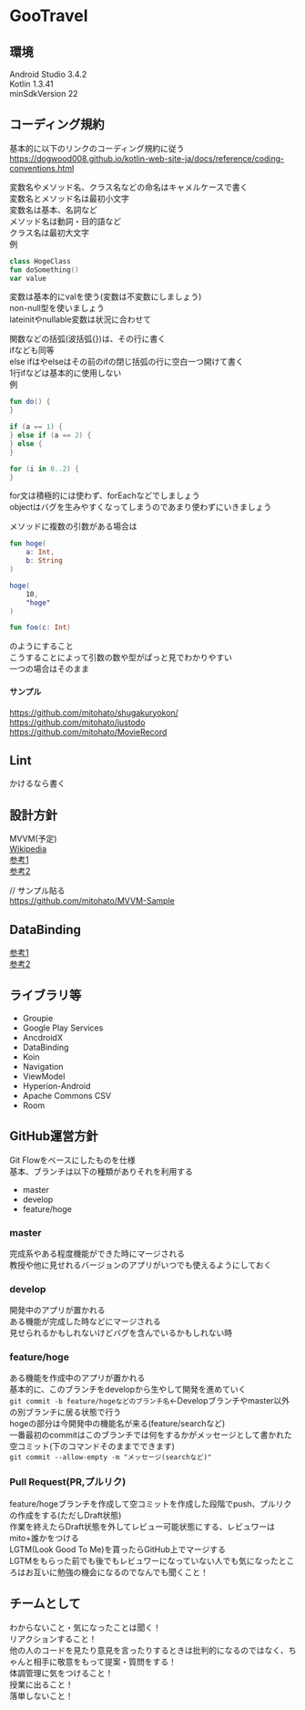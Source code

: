 # GooTravel

## 環境
Android Studio 3.4.2  
Kotlin 1.3.41  
minSdkVersion 22  

## コーディング規約
基本的に以下のリンクのコーディング規約に従う  
https://dogwood008.github.io/kotlin-web-site-ja/docs/reference/coding-conventions.html  


変数名やメソッド名、クラス名などの命名はキャメルケースで書く  
変数名とメソッド名は最初小文字  
変数名は基本、名詞など  
メソッド名は動詞・目的語など  
クラス名は最初大文字  
例  
```kotlin
class HogeClass
fun doSomething()
var value
```

変数は基本的にvalを使う(変数は不変数にしましょう)  
non-null型を使いましょう  
lateinitやnullable変数は状況に合わせて  

関数などの括弧(波括弧{})は、その行に書く  
ifなども同等  
else ifはやelseはその前のifの閉じ括弧の行に空白一つ開けて書く  
1行ifなどは基本的に使用しない  
例  
```kotlin
fun do() {
}

if (a == 1) {
} else if (a == 2) {
} else {
}

for (i in 0..2) {
}
```

for文は積極的には使わず、forEachなどでしましょう  
objectはバグを生みやすくなってしまうのであまり使わずにいきましょう  

メソッドに複数の引数がある場合は  
```kotlin
fun hoge(
    a: Int,
    b: String
)

hoge(
    10,
    "hoge"
)

fun foo(c: Int)
```
のようにすること  
こうすることによって引数の数や型がぱっと見でわかりやすい  
一つの場合はそのまま  

#### サンプル
https://github.com/mitohato/shugakuryokon/  
https://github.com/mitohato/justodo  
https://github.com/mitohato/MovieRecord  

## Lint
かけるなら書く

## 設計方針
MVVM(予定)  
[Wikipedia](https://ja.wikipedia.org/wiki/Model_View_ViewModel)  
[参考1](http://blog.pionet.co.jp/experience/archives/2143)  
[参考2](https://blog.excite.co.jp/exdev/28799157/)  

// サンプル貼る  
https://github.com/mitohato/MVVM-Sample  

## DataBinding
[参考1](https://qiita.com/Omoti/items/a83910a990e64f4dbdf1)  
[参考2](https://qiita.com/1coin178/items/9b91ca721faff192e272)  

## ライブラリ等
- Groupie
- Google Play Services
- AncdroidX
- DataBinding
- Koin
- Navigation
- ViewModel
- Hyperion-Android
- Apache Commons CSV
- Room

## GitHub運営方針
Git Flowをベースにしたものを仕様  
基本、ブランチは以下の種類がありそれを利用する  
- master
- develop
- feature/hoge

### master
完成系やある程度機能ができた時にマージされる  
教授や他に見せれるバージョンのアプリがいつでも使えるようにしておく  

### develop
開発中のアプリが置かれる  
ある機能が完成した時などにマージされる  
見せられるかもしれないけどバグを含んでいるかもしれない時  

### feature/hoge
ある機能を作成中のアプリが置かれる  
基本的に、このブランチをdevelopから生やして開発を進めていく  
`git commit -b feature/hogeなどのブランチ名`←Developブランチやmaster以外の別ブランチに居る状態で行う  
hogeの部分は今開発中の機能名が来る(feature/searchなど)  
一番最初のcommitはこのブランチでは何をするかがメッセージとして書かれた空コミット(下のコマンドそのままでできます)   
`git commit --allow-empty -m "メッセージ(searchなど)"`

### Pull Request(PR,プルリク)
feature/hogeブランチを作成して空コミットを作成した段階でpush、プルリクの作成をする(ただしDraft状態)  
作業を終えたらDraft状態を外してレビュー可能状態にする、レビュワーはmito+誰かをつける  
LGTM(Look Good To Me)を貰ったらGitHub上でマージする  
LGTMをもらった前でも後でもレビュワーになっていない人でも気になったところはお互いに勉強の機会になるのでなんでも聞くこと！

## チームとして
わからないこと・気になったことは聞く！  
リアクションすること！  
他の人のコードを見たり意見を言ったりするときは批判的になるのではなく、ちゃんと相手に敬意をもって提案・質問をする！  
体調管理に気をつけること！  
授業に出ること！  
落単しないこと！  

